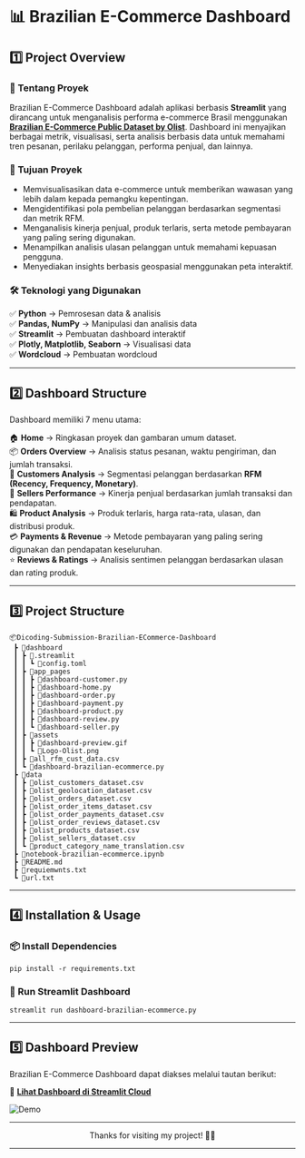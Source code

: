 # **📊 Brazilian E-Commerce Dashboard**

## **1️⃣ Project Overview**

### **📌 Tentang Proyek**

Brazilian E-Commerce Dashboard adalah aplikasi berbasis **Streamlit** yang dirancang untuk menganalisis performa e-commerce Brasil menggunakan **[Brazilian E-Commerce Public Dataset by Olist](https://www.kaggle.com/datasets/olistbr/brazilian-ecommerce)**. Dashboard ini menyajikan berbagai metrik, visualisasi, serta analisis berbasis data untuk memahami tren pesanan, perilaku pelanggan, performa penjual, dan lainnya.

### **🎯 Tujuan Proyek**

- Memvisualisasikan data e-commerce untuk memberikan wawasan yang lebih dalam kepada pemangku kepentingan.
- Mengidentifikasi pola pembelian pelanggan berdasarkan segmentasi dan metrik RFM.
- Menganalisis kinerja penjual, produk terlaris, serta metode pembayaran yang paling sering digunakan.
- Menampilkan analisis ulasan pelanggan untuk memahami kepuasan pengguna.
- Menyediakan insights berbasis geospasial menggunakan peta interaktif.

### **🛠️ Teknologi yang Digunakan**

✅ **Python** → Pemrosesan data & analisis  
✅ **Pandas, NumPy** → Manipulasi dan analisis data  
✅ **Streamlit** → Pembuatan dashboard interaktif  
✅ **Plotly, Matplotlib, Seaborn** → Visualisasi data  
✅ **Wordcloud** → Pembuatan wordcloud

---

## **2️⃣ Dashboard Structure**

Dashboard memiliki 7 menu utama:

🏠 **Home** → Ringkasan proyek dan gambaran umum dataset.  
📦 **Orders Overview** → Analisis status pesanan, waktu pengiriman, dan jumlah transaksi.  
🛒 **Customers Analysis** → Segmentasi pelanggan berdasarkan **RFM (Recency, Frequency, Monetary)**.  
🏬 **Sellers Performance** → Kinerja penjual berdasarkan jumlah transaksi dan pendapatan.  
🛍️ **Product Analysis** → Produk terlaris, harga rata-rata, ulasan, dan distribusi produk.  
💳 **Payments & Revenue** → Metode pembayaran yang paling sering digunakan dan pendapatan keseluruhan.  
⭐ **Reviews & Ratings** → Analisis sentimen pelanggan berdasarkan ulasan dan rating produk.

---

## **3️⃣ Project Structure**

```
📦Dicoding-Submission-Brazilian-ECommerce-Dashboard
 ┣ 📂dashboard
 ┃ ┣ 📂.streamlit
 ┃ ┃ ┗ 📜config.toml
 ┃ ┣ 📂app_pages
 ┃ ┃ ┣ 📜dashboard-customer.py
 ┃ ┃ ┣ 📜dashboard-home.py
 ┃ ┃ ┣ 📜dashboard-order.py
 ┃ ┃ ┣ 📜dashboard-payment.py
 ┃ ┃ ┣ 📜dashboard-product.py
 ┃ ┃ ┣ 📜dashboard-review.py
 ┃ ┃ ┗ 📜dashboard-seller.py
 ┃ ┣ 📂assets
 ┃ ┃ ┣ 📜dashboard-preview.gif
 ┃ ┃ ┗ 📜Logo-Olist.png
 ┃ ┣ 📜all_rfm_cust_data.csv
 ┃ ┗ 📜dashboard-brazilian-ecommerce.py
 ┣ 📂data
 ┃ ┣ 📜olist_customers_dataset.csv
 ┃ ┣ 📜olist_geolocation_dataset.csv
 ┃ ┣ 📜olist_orders_dataset.csv
 ┃ ┣ 📜olist_order_items_dataset.csv
 ┃ ┣ 📜olist_order_payments_dataset.csv
 ┃ ┣ 📜olist_order_reviews_dataset.csv
 ┃ ┣ 📜olist_products_dataset.csv
 ┃ ┣ 📜olist_sellers_dataset.csv
 ┃ ┗ 📜product_category_name_translation.csv
 ┣ 📜notebook-brazilian-ecommerce.ipynb
 ┣ 📜README.md
 ┣ 📜requiemwnts.txt
 ┗ 📜url.txt
```

---

## **4️⃣ Installation & Usage**

### **📦 Install Dependencies**

```
pip install -r requirements.txt
```

### **🚀 Run Streamlit Dashboard**

```
streamlit run dashboard-brazilian-ecommerce.py
```

---

## **5️⃣ Dashboard Preview**

Brazilian E-Commerce Dashboard dapat diakses melalui tautan berikut:

🔗 **[Lihat Dashboard di Streamlit Cloud](https://dicoding-submission-badp-dashboard-setyawant.streamlit.app/)**

![Demo](./dashboard/assets/dashboard-preview.gif)

---

<p align="center">Thanks for visiting my project! 🚀🔥</p>

---
